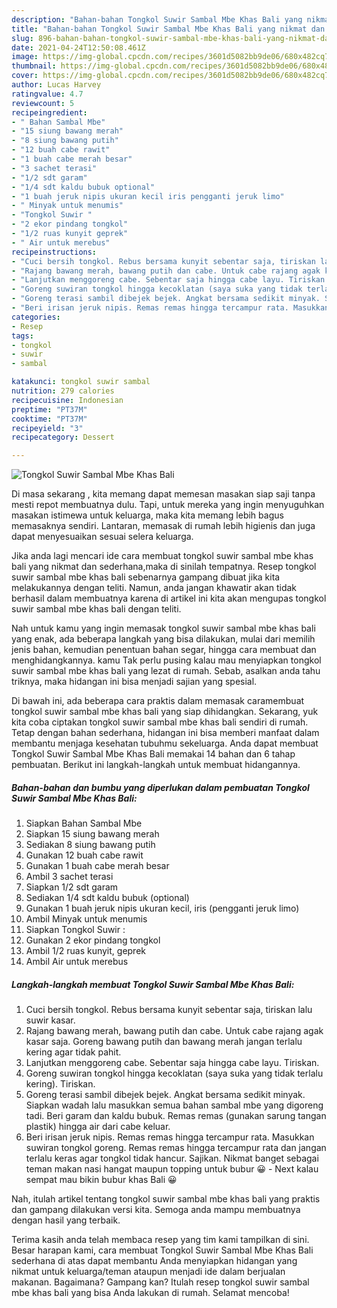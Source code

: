 ```yaml
---
description: "Bahan-bahan Tongkol Suwir Sambal Mbe Khas Bali yang nikmat dan Mudah Dibuat"
title: "Bahan-bahan Tongkol Suwir Sambal Mbe Khas Bali yang nikmat dan Mudah Dibuat"
slug: 896-bahan-bahan-tongkol-suwir-sambal-mbe-khas-bali-yang-nikmat-dan-mudah-dibuat
date: 2021-04-24T12:50:08.461Z
image: https://img-global.cpcdn.com/recipes/3601d5082bb9de06/680x482cq70/tongkol-suwir-sambal-mbe-khas-bali-foto-resep-utama.jpg
thumbnail: https://img-global.cpcdn.com/recipes/3601d5082bb9de06/680x482cq70/tongkol-suwir-sambal-mbe-khas-bali-foto-resep-utama.jpg
cover: https://img-global.cpcdn.com/recipes/3601d5082bb9de06/680x482cq70/tongkol-suwir-sambal-mbe-khas-bali-foto-resep-utama.jpg
author: Lucas Harvey
ratingvalue: 4.7
reviewcount: 5
recipeingredient:
- " Bahan Sambal Mbe"
- "15 siung bawang merah"
- "8 siung bawang putih"
- "12 buah cabe rawit"
- "1 buah cabe merah besar"
- "3 sachet terasi"
- "1/2 sdt garam"
- "1/4 sdt kaldu bubuk optional"
- "1 buah jeruk nipis ukuran kecil iris pengganti jeruk limo"
- " Minyak untuk menumis"
- "Tongkol Suwir "
- "2 ekor pindang tongkol"
- "1/2 ruas kunyit geprek"
- " Air untuk merebus"
recipeinstructions:
- "Cuci bersih tongkol. Rebus bersama kunyit sebentar saja, tiriskan lalu suwir kasar."
- "Rajang bawang merah, bawang putih dan cabe. Untuk cabe rajang agak kasar saja. Goreng bawang putih dan bawang merah jangan terlalu kering agar tidak pahit."
- "Lanjutkan menggoreng cabe. Sebentar saja hingga cabe layu. Tiriskan."
- "Goreng suwiran tongkol hingga kecoklatan (saya suka yang tidak terlalu kering). Tiriskan."
- "Goreng terasi sambil dibejek bejek. Angkat bersama sedikit minyak. Siapkan wadah lalu masukkan semua bahan sambal mbe yang digoreng tadi. Beri garam dan kaldu bubuk. Remas remas (gunakan sarung tangan plastik) hingga air dari cabe keluar."
- "Beri irisan jeruk nipis. Remas remas hingga tercampur rata. Masukkan suwiran tongkol goreng. Remas remas hingga tercampur rata dan jangan terlalu keras agar tongkol tidak hancur. Sajikan. Nikmat banget sebagai teman makan nasi hangat maupun topping untuk bubur 😀 Next kalau sempat mau bikin bubur khas Bali 😀"
categories:
- Resep
tags:
- tongkol
- suwir
- sambal

katakunci: tongkol suwir sambal 
nutrition: 279 calories
recipecuisine: Indonesian
preptime: "PT37M"
cooktime: "PT37M"
recipeyield: "3"
recipecategory: Dessert

---
```



![Tongkol Suwir Sambal Mbe Khas Bali](https://img-global.cpcdn.com/recipes/3601d5082bb9de06/680x482cq70/tongkol-suwir-sambal-mbe-khas-bali-foto-resep-utama.jpg)

Di masa  sekarang , kita memang dapat memesan masakan siap saji tanpa mesti repot membuatnya dulu. Tapi, untuk mereka yang ingin menyuguhkan masakan istimewa untuk keluarga, maka kita memang lebih bagus memasaknya sendiri. Lantaran, memasak di rumah lebih higienis dan juga dapat menyesuaikan sesuai selera keluarga.

Jika anda lagi mencari ide cara membuat tongkol suwir sambal mbe khas bali yang nikmat dan sederhana,maka di sinilah tempatnya. Resep tongkol suwir sambal mbe khas bali  sebenarnya gampang dibuat jika kita melakukannya dengan teliti. Namun, anda jangan khawatir akan tidak berhasil dalam membuatnya 
karena di artikel ini kita akan mengupas tongkol suwir sambal mbe khas bali dengan teliti.  



Nah untuk kamu yang ingin memasak tongkol suwir sambal mbe khas bali yang enak, ada beberapa langkah yang bisa dilakukan, mulai dari memilih jenis bahan, kemudian penentuan bahan segar, hingga cara membuat dan menghidangkannya. kamu Tak perlu pusing kalau mau menyiapkan tongkol suwir sambal mbe khas bali yang lezat di rumah. Sebab, asalkan anda  tahu triknya, maka hidangan ini bisa menjadi sajian yang spesial.

Di bawah ini, ada beberapa cara praktis  dalam memasak caramembuat tongkol suwir sambal mbe khas bali yang siap dihidangkan. Sekarang, yuk kita coba ciptakan tongkol suwir sambal mbe khas bali sendiri di rumah. Tetap dengan bahan sederhana, hidangan ini bisa memberi manfaat dalam membantu menjaga kesehatan tubuhmu sekeluarga. Anda dapat membuat Tongkol Suwir Sambal Mbe Khas Bali memakai 14 bahan dan 6 tahap pembuatan. Berikut ini langkah-langkah untuk membuat hidangannya.

<!--inarticleads1-->

##### Bahan-bahan dan bumbu yang diperlukan dalam pembuatan Tongkol Suwir Sambal Mbe Khas Bali:

1. Siapkan  Bahan Sambal Mbe
1. Siapkan 15 siung bawang merah
1. Sediakan 8 siung bawang putih
1. Gunakan 12 buah cabe rawit
1. Gunakan 1 buah cabe merah besar
1. Ambil 3 sachet terasi
1. Siapkan 1/2 sdt garam
1. Sediakan 1/4 sdt kaldu bubuk (optional)
1. Gunakan 1 buah jeruk nipis ukuran kecil, iris (pengganti jeruk limo)
1. Ambil  Minyak untuk menumis
1. Siapkan Tongkol Suwir :
1. Gunakan 2 ekor pindang tongkol
1. Ambil 1/2 ruas kunyit, geprek
1. Ambil  Air untuk merebus




<!--inarticleads2-->

##### Langkah-langkah membuat Tongkol Suwir Sambal Mbe Khas Bali:

1. Cuci bersih tongkol. Rebus bersama kunyit sebentar saja, tiriskan lalu suwir kasar.
1. Rajang bawang merah, bawang putih dan cabe. Untuk cabe rajang agak kasar saja. Goreng bawang putih dan bawang merah jangan terlalu kering agar tidak pahit.
1. Lanjutkan menggoreng cabe. Sebentar saja hingga cabe layu. Tiriskan.
1. Goreng suwiran tongkol hingga kecoklatan (saya suka yang tidak terlalu kering). Tiriskan.
1. Goreng terasi sambil dibejek bejek. Angkat bersama sedikit minyak. Siapkan wadah lalu masukkan semua bahan sambal mbe yang digoreng tadi. Beri garam dan kaldu bubuk. Remas remas (gunakan sarung tangan plastik) hingga air dari cabe keluar.
1. Beri irisan jeruk nipis. Remas remas hingga tercampur rata. Masukkan suwiran tongkol goreng. Remas remas hingga tercampur rata dan jangan terlalu keras agar tongkol tidak hancur. Sajikan. Nikmat banget sebagai teman makan nasi hangat maupun topping untuk bubur 😀 - Next kalau sempat mau bikin bubur khas Bali 😀




Nah, itulah artikel tentang  tongkol suwir sambal mbe khas bali  yang praktis dan gampang dilakukan versi kita. Semoga anda mampu membuatnya dengan hasil yang terbaik. 

Terima kasih anda telah membaca resep yang tim kami tampilkan di sini. Besar harapan kami, cara membuat  Tongkol Suwir Sambal Mbe Khas Bali sederhana di atas dapat membantu Anda menyiapkan hidangan yang nikmat untuk keluarga/teman ataupun menjadi ide dalam berjualan makanan. Bagaimana? Gampang kan? Itulah resep tongkol suwir sambal mbe khas bali yang bisa Anda lakukan di rumah. Selamat mencoba!

